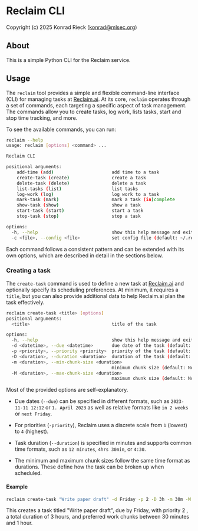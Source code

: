 # Reclaim CLI

Copyright (c) 2025 Konrad Rieck (<konrad@mlsec.org>)

## About

This is a simple Python CLI for the Reclaim service.

## Usage

The `reclaim` tool provides a simple and flexible command-line interface (CLI) for managing tasks at [Reclaim.ai](https://reclaim.ai). At its core, `reclaim` operates through a set of commands, each targeting a specific aspect of task management. The commands allow you to create tasks, log work, lists tasks, start and stop time tracking, and more.

To see the available commands, you can run:

```sh
reclaim --help
usage: reclaim [options] <command> ...

Reclaim CLI

positional arguments:
    add-time (add)                      add time to a task
    create-task (create)                create a task
    delete-task (delete)                delete a task
    list-tasks (list)                   list tasks
    log-work (log)                      log work to a task
    mark-task (mark)                    mark a task (in)complete
    show-task (show)                    show a task
    start-task (start)                  start a task
    stop-task (stop)                    stop a task

options:
  -h, --help                            show this help message and exit
  -c <file>, --config <file>            set config file (default: ~/.reclaim)
```

Each command follows a consistent pattern and can be extended with its own options, which are described in detail in the sections below.

### Creating a task

The `create-task` command is used to define a new task at [Reclaim.ai](https:/reclaim.ai) and optionally specify its scheduling preferences. At minimum, it requires a `title`, but you can also provide additional data to help Reclaim.ai plan the task effectively.

```sh
reclaim create-task <title> [options]
positional arguments:
  <title>                               title of the task

options:
  -h, --help                            show this help message and exit
  -d <datetime>, --due <datetime>       due date of the task (default: None)
  -p <priority>, --priority <priority>  priority of the task (default: None)
  -D <duration>, --duration <duration>  duration of the task (default: None)
  -m <duration>, --min-chunk-size <duration>
                                        minimum chunk size (default: None)
  -M <duration>, --max-chunk-size <duration>
                                        maximum chunk size (default: None)
```
Most of the provided options are self-explanatory. 

- Due dates (`--due`) can be specified in different formats, such as `2023-11-11 12:12` or `1. April 2023` as well as relative formats like `in 2 weeks` or `next Friday`.

- For priorities (`-priority`), Reclaim uses a discrete scale from `1` (lowest) to `4` (highest).
  
- Task duration (`--duration`) is specified in minutes and supports common time formats, such as `12 minutes`, `4hrs 30min`, or `4:30`.

- The minimum and maximum chunk sizes follow the same time format as durations. These define how the task can be broken up when scheduled.

#### Example

```sh
reclaim create-task "Write paper draft" -d Friday -p 2 -D 3h -m 30m -M 1h
```
This creates a task titled "Write paper draft", due by Friday, with priority 2 , a total duration of 3 hours, and preferred work chunks between 30 minutes and 1 hour.
